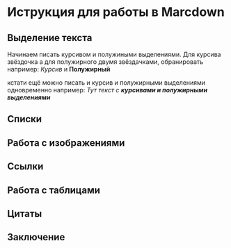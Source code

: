 # Иструкция для работы в Marcdown

## Выделение текста

Начинаем писать курсивом и полужиными выделениями. Для курсива звёздочка а для полужирного двумя звёздачками, обранировать например: 
*Курсив* и **Полужирный**

кстати ещё можно писать и курсив и полужирными выделениями одновременно например: _Тут текст с **курсивами и полужирными выделениями**_
## Списки

## Работа с изображениями

## Ссылки

## Работа с таблицами

## Цитаты

## Заключение